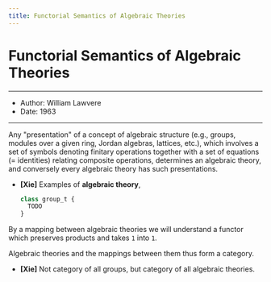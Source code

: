 ```yaml
---
title: Functorial Semantics of Algebraic Theories
---
```


# Functorial Semantics of Algebraic Theories

------
- Author: William Lawvere
- Date: 1963
------

Any "presentation" of a concept of algebraic structure
(e.g., groups, modules over a given ring, Jordan algebras, lattices, etc.),
which involves a set of symbols denoting finitary operations
together with a set of equations (= identities) relating composite operations,
determines an algebraic theory, and conversely every algebraic theory has such presentations.

- **[Xie]**
  Examples of **algebraic theory**,

  ``` js
  class group_t {
    TODO
  }
  ```

By a mapping between algebraic theories we will understand a functor
which preserves products and takes `1` into `1`.

Algebraic theories and the mappings between them thus form a category.

- **[Xie]** Not category of all groups, but category of all algebraic theories.
